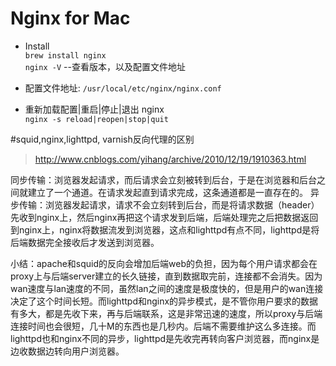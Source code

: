 # Nginx for Mac    
* Install       
  `brew install nginx`   
  `nginx -V`    --查看版本，以及配置文件地址     

* 配置文件地址: `/usr/local/etc/nginx/nginx.conf`     

* 重新加载配置|重启|停止|退出 nginx     
  `nginx -s reload|reopen|stop|quit`       


#squid,nginx,lighttpd, varnish反向代理的区别   
> http://www.cnblogs.com/yihang/archive/2010/12/19/1910363.html  

同步传输：浏览器发起请求，而后请求会立刻被转到后台，于是在浏览器和后台之间就建立了一个通道。在请求发起直到请求完成，这条通道都是一直存在的。
异步传输：浏览器发起请求，请求不会立刻转到后台，而是将请求数据（header）先收到nginx上，然后nginx再把这个请求发到后端，后端处理完之后把数据返回到nginx上，nginx将数据流发到浏览器，这点和lighttpd有点不同，lighttpd是将后端数据完全接收后才发送到浏览器。

小结：apache和squid的反向会增加后端web的负担，因为每个用户请求都会在proxy上与后端server建立的长久链接，直到数据取完前，连接都不会消失。因为wan速度与lan速度的不同，虽然lan之间的速度是极度快的，但是用户的wan连接决定了这个时间长短。而lighttpd和nginx的异步模式，是不管你用户要求的数据有多大，都是先收下来，再与后端联系，这是非常迅速的速度，所以proxy与后端连接时间也会很短，几十M的东西也是几秒内。后端不需要维护这么多连接。而lighttpd也和nginx不同的异步，lighttpd是先收完再转向客户浏览器，而nginx是边收数据边转向用户浏览器。
